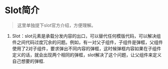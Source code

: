 
# Slot简介
> 这里单独提下slot官方介绍，方便理解。

1. Slot：slot元素是承载分发内容的出口，可以替代任何模版代码，可以解决组件之间代码过度冗余的问题。例如，有一对父子组件，子组件是弹框，父组件使用了2对子组件，要求弹出不同内容的弹框，这时候弹框内容如果在子组件定义的话，就会出现两个相同的弹框，slot解决了这个问题，让父组件来定义自己想要的弹框.